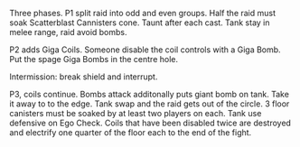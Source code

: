 Three phases. P1 split raid into odd and even groups. Half the raid must soak Scatterblast Cannisters cone. Taunt after each cast. Tank stay in melee range, raid avoid bombs.

P2 adds Giga Coils. Someone disable the coil controls with a Giga Bomb. Put the spage Giga Bombs in the centre hole.

Intermission: break shield and interrupt.

P3, coils continue. Bombs attack additonally puts giant bomb on tank. Take it away to to the edge. Tank swap and the raid gets out of the circle. 3 floor canisters must be soaked by at least two players on each. Tank use defensive on Ego Check. Coils that have been disabled twice are destroyed and electrify one quarter of the floor each to the end of the fight.
